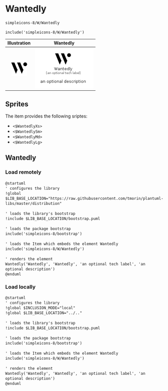 # Wantedly


```text
simpleicons-8/W/Wantedly
```

```text
include('simpleicons-8/W/Wantedly')
```



| Illustration | Wantedly |
| :---: | :---: |
| ![illustration for Illustration](../../simpleicons-8/W/Wantedly.png) | ![illustration for Wantedly](../../simpleicons-8/W/Wantedly.Local.png) |



## Sprites
The item provides the following sriptes:

- `<$WantedlyXs>`
- `<$WantedlySm>`
- `<$WantedlyMd>`
- `<$WantedlyLg>`





## Wantedly

### Load remotely
```plantuml
@startuml
' configures the library
!global $LIB_BASE_LOCATION="https://raw.githubusercontent.com/tmorin/plantuml-libs/master/distribution"

' loads the library's bootstrap
!include $LIB_BASE_LOCATION/bootstrap.puml

' loads the package bootstrap
include('simpleicons-8/bootstrap')

' loads the Item which embeds the element Wantedly
include('simpleicons-8/W/Wantedly')

' renders the element
Wantedly('Wantedly', 'Wantedly', 'an optional tech label', 'an optional description')
@enduml
```

### Load locally
```plantuml
@startuml
' configures the library
!global $INCLUSION_MODE="local"
!global $LIB_BASE_LOCATION="../.."

' loads the library's bootstrap
!include $LIB_BASE_LOCATION/bootstrap.puml

' loads the package bootstrap
include('simpleicons-8/bootstrap')

' loads the Item which embeds the element Wantedly
include('simpleicons-8/W/Wantedly')

' renders the element
Wantedly('Wantedly', 'Wantedly', 'an optional tech label', 'an optional description')
@enduml
```

